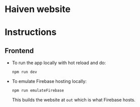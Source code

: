 # Haiven website

# Instructions

## Frontend

- To run the app locally with hot reload and do:
  ```{bash}
  npm run dev
  ```
- To emulate Firebase hosting locally:
  ```{bash}
  npm run emulateFirebase
  ```
  This builds the website at `out` which is what Firebase hosts.
